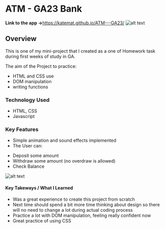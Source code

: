 # ATM - GA23 Bank

**Link to the app ->**<https://katemat.github.io/ATM---GA23/>
![alt text]("/images/screenShot.png" )

## Overview 

This is one of my mini-project that I created as a one of Homework task during first weeks of study in GA. 

The aim of the Project to practice:
- HTML and CSS use
- DOM manipulation
- writing functions


### Technology Used

- HTML, CSS
- Javascript


### Key Features

- Simple animation and sound effects implemented
- The User can:
 + Deposit some amount
 + Withdraw some amount (no overdraw is allowed)
 + Check Balance

![alt text]("/images/screenShot3.png" )


#### Key Takeways / What I Learned

- Was a great experience to create this project from scratch 
- Next time should spend a bit more time thinking about design so there will no need to change a lot during actual coding process
- Practice a lot with DOM manipulation, feeling really confident now
- Great practice of using CSS
